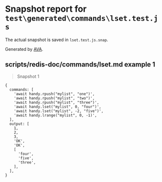 # Snapshot report for `test\generated\commands\lset.test.js`

The actual snapshot is saved in `lset.test.js.snap`.

Generated by [AVA](https://ava.li).

## scripts/redis-doc/commands/lset.md example 1

> Snapshot 1

    {
      commands: [
        'await handy.rpush("mylist", "one")',
        'await handy.rpush("mylist", "two")',
        'await handy.rpush("mylist", "three")',
        'await handy.lset("mylist", 0, "four")',
        'await handy.lset("mylist", -2, "five")',
        'await handy.lrange("mylist", 0, -1)',
      ],
      output: [
        1,
        2,
        3,
        'OK',
        'OK',
        [
          'four',
          'five',
          'three',
        ],
      ],
    }
